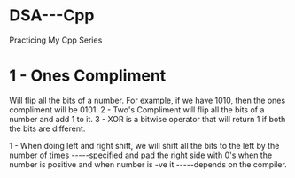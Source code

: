 # DSA---Cpp
Practicing My Cpp Series 

# 1 - Ones Compliment 
Will flip all the bits of a number. For example, if we have 1010, then the ones compliment will be 0101. 2 - Two's Compliment will flip all the bits of a number and add 1 to it. 3 - XOR is a bitwise operator that will return 1 if both the bits are different.

1 - When doing left and right shift, we will shift all the bits to the left by the number of times -----specified and pad the right side with 0's when the number is positive and when number is -ve it -----depends on the compiler.
